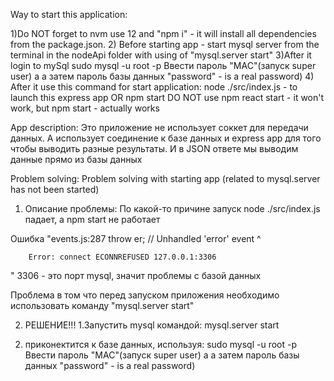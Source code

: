 Way to start this application:

1)Do NOT forget to nvm use 12 and "npm i" - it will install all dependencies from the package.json.
2) Before starting app - start mysql server from the terminal in the nodeApi folder with using of 
"mysql.server start"
3)After it login to mySql
sudo mysql -u root -p
   Ввести пароль "MAC"(запуск super user)
   а а затем пароль базы данных "password" - is a real password)
4) After it use this command for start application:
node ./src/index.js - to launch this express app
OR
npm start
DO NOT use npm react start - it won't work, but npm start - actually works

App description:
Это приложение не использует соккет для передачи данных. А использует соединение к базе данных и express app
для того чтобы выводить разные результаты. И в JSON ответе мы выводим данные прямо из базы данных



Problem solving:
Problem solving with starting app (related to mysql.server has not been started)

1) Описание проблемы:
По какой-то причине запуск node ./src/index.js падает, а npm start не работает

Ошибка "events.js:287
              throw er; // Unhandled 'error' event
              ^
        
        Error: connect ECONNREFUSED 127.0.0.1:3306
"
3306 - это порт mysql, значит проблемы с базой данных

Проблема в том что перед запуском приложения необходимо использовать команду "mysql.server start"


2) РЕШЕНИЕ!!!
1.Запустить mysql командой:
  mysql.server start
2. приконектится к базе данных, используя:
   sudo mysql -u root -p
   Ввести пароль "MAC"(запуск super user)
   а а затем пароль базы данных "password" - is a real password)
